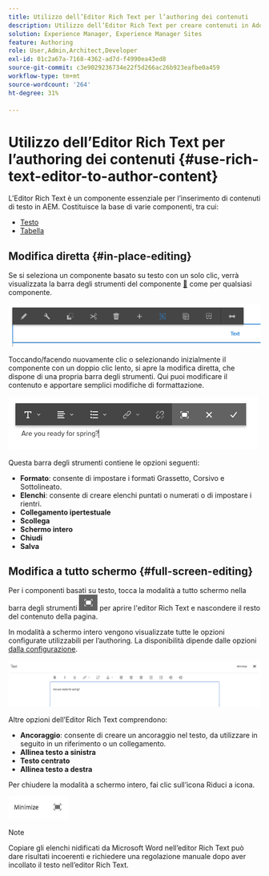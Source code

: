 ```yaml
---
title: Utilizzo dell’Editor Rich Text per l’authoring dei contenuti
description: Utilizzo dell’Editor Rich Text per creare contenuti in Adobe Experience Manager 6.5.
solution: Experience Manager, Experience Manager Sites
feature: Authoring
role: User,Admin,Architect,Developer
exl-id: 01c2a67a-7168-4362-ad7d-f4990ea43ed8
source-git-commit: c3e9029236734e22f5d266ac26b923eafbe0a459
workflow-type: tm+mt
source-wordcount: '264'
ht-degree: 31%

---
```


# Utilizzo dell’Editor Rich Text per l’authoring dei contenuti {#use-rich-text-editor-to-author-content}

L’Editor Rich Text è un componente essenziale per l’inserimento di contenuti di testo in AEM. Costituisce la base di varie componenti, tra cui:

* [Testo](https://experienceleague.adobe.com/en/docs/experience-manager-core-components/using/wcm-components/text)
* [Tabella](https://experienceleague.adobe.com/en/docs/experience-manager-core-components/using/wcm-components/text#table)

## Modifica diretta {#in-place-editing}

Se si seleziona un componente basato su testo con un solo clic, verrà visualizzata la barra degli strumenti del componente [&#128279;](/help/sites-authoring/editing-content.md#edit-configure-copy-cut-delete-paste) come per qualsiasi componente.

![schermata_shot_2018-03-21at163054](assets/screen_shot_2018-03-21at163054.png)

Toccando/facendo nuovamente clic o selezionando inizialmente il componente con un doppio clic lento, si apre la modifica diretta, che dispone di una propria barra degli strumenti. Qui puoi modificare il contenuto e apportare semplici modifiche di formattazione.

![schermata_shot_2018-03-21at163214](assets/screen_shot_2018-03-21at163214.png)

Questa barra degli strumenti contiene le opzioni seguenti:

* **Formato**: consente di impostare i formati Grassetto, Corsivo e Sottolineato.
* **Elenchi**: consente di creare elenchi puntati o numerati o di impostare i rientri.
* **Collegamento ipertestuale**
* **Scollega**
* **Schermo intero**
* **Chiudi**
* **Salva**

## Modifica a tutto schermo {#full-screen-editing}

Per i componenti basati su testo, tocca la modalità a tutto schermo nella barra degli strumenti ![Modalità di modifica a tutto schermo](do-not-localize/screen_shot_2018-03-21at163236.png) per aprire l&#39;editor Rich Text e nascondere il resto del contenuto della pagina.

In modalità a schermo intero vengono visualizzate tutte le opzioni configurate utilizzabili per l’authoring. La disponibilità dipende dalle opzioni [dalla configurazione](/help/sites-administering/rich-text-editor.md).

![schermata_shot_2018-03-21at163248](assets/screen_shot_2018-03-21at163248.png)

Altre opzioni dell’Editor Rich Text comprendono:

* **Ancoraggio**: consente di creare un ancoraggio nel testo, da utilizzare in seguito in un riferimento o un collegamento.
* **Allinea testo a sinistra**
* **Testo centrato**
* **Allinea testo a destra**

Per chiudere la modalità a schermo intero, fai clic sull’icona Riduci a icona.

![schermata_shot_2018-03-21at163323](assets/screen_shot_2018-03-21at163323.png)

>[!NOTE]
>
>Copiare gli elenchi nidificati da Microsoft Word nell’editor Rich Text può dare risultati incoerenti e richiedere una regolazione manuale dopo aver incollato il testo nell’editor Rich Text.
